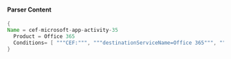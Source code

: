 #### Parser Content
```Java
{
Name = cef-microsoft-app-activity-35
  Product = Office 365
  Conditions= [ """CEF:""", """destinationServiceName=Office 365""", """"ViewDashboard""" ]
}
```